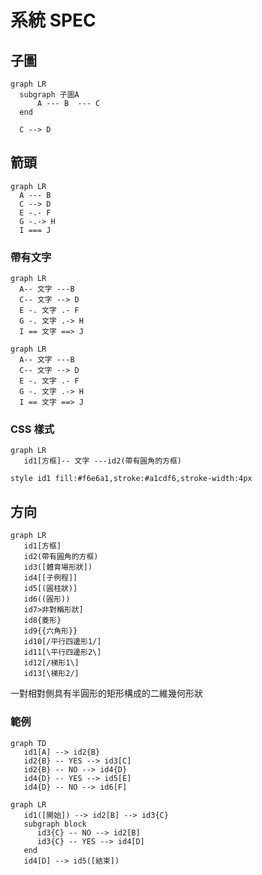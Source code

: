 # 系統 SPEC

## 子圖
```mermaid
graph LR
  subgraph 子圖A
      A --- B  --- C
  end
  
  C --> D
```

## 箭頭
```mermaid
graph LR
  A --- B
  C --> D
  E -.- F
  G -.-> H
  I === J
```

### 帶有文字


```mermaid
graph LR
  A-- 文字 ---B
  C-- 文字 --> D
  E -. 文字 .- F
  G -. 文字 .-> H
  I == 文字 ==> J
```

```mermaid
graph LR
  A-- 文字 ---B
  C-- 文字 --> D
  E -. 文字 .- F
  G -. 文字 .-> H
  I == 文字 ==> J
```

### CSS 樣式
```mermaid
graph LR
   id1[方框]-- 文字 ---id2(帶有圓角的方框)

style id1 fill:#f6e6a1,stroke:#a1cdf6,stroke-width:4px
```

## 方向

```mermaid
graph LR
   id1[方框]     
   id2(帶有圓角的方框)
   id3([體育場形狀])
   id4[[子例程]]
   id5[(圓柱狀)]
   id6((圓形))
   id7>非對稱形狀]
   id8{菱形}
   id9{{六角形}}
   id10[/平行四邊形1/]
   id11[\平行四邊形2\]
   id12[/梯形1\]
   id13[\梯形2/]
```

一對相對側具有半圓形的矩形構成的二維幾何形狀

### 範例

```mermaid
graph TD
   id1[A] --> id2{B}
   id2{B} -- YES --> id3[C]
   id2{B} -- NO --> id4{D}
   id4{D} -- YES --> id5[E]
   id4{D} -- NO --> id6[F]
```

```mermaid
graph LR
   id1([開始]) --> id2[B] --> id3{C}
   subgraph block
      id3{C} -- NO --> id2[B]
      id3{C} -- YES --> id4[D]
   end
   id4[D] --> id5([結束])
```